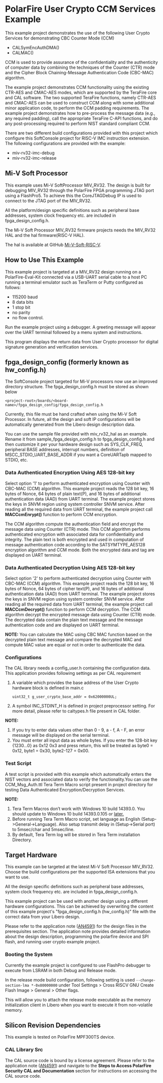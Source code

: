 ﻿
# PolarFire User Crypto CCM Services Example

This example project demonstrates the use of the following User Crypto Services
for demonstrating CBC Counter Mode (CCM)

 - CALSymEncAuthDMA()
 - CALMAC()
    
CCM is used to provide assurance of the confidentiality and the authenticity 
of computer data by combining the techniques of the Counter (CTR) mode and the 
Cipher Block Chaining-Message Authentication Code (CBC-MAC) algorithm.  

The example project demonstrates CCM functionality using the existing CTR-AES 
and CMAC-AES modes, which are supported by the TeraFire core and CAL software. 
The two supported TeraFire functions, namely CTR-AES and CMAC-AES can be used 
to construct CCM along with some additional minor application code, to perform 
the CCM padding requirements. The example project demonstrates how to pre-process
the message data (e.g., any required padding), call the appropriate TeraFire 
C-API functions, and do any post-processing required to perform NIST standard 
compliant CCM.

There are two different build configurations provided with this project which
configure this SoftConsole project for RISC-V IMC instruction extension. 
The following configurations are provided with the example:

  - miv-rv32-imc-debug
  - miv-rv32-imc-release

## Mi-V Soft Processor

This example uses Mi-V SoftProcessor MIV_RV32. The design is built for debugging
MIV_RV32 through the PolarFire FPGA programming JTAG port using a FlashPro5.
To achieve this the CoreJTAGDebug IP is used to connect to the JTAG port of the
MIV_RV32.

All the platform/design specific definitions such as peripheral base addresses,
system clock frequency etc. are included in fpga_design_config.h.

The Mi-V Soft Processor MIV_RV32 firmware projects needs the MIV_RV32 HAL and 
the hal firmware(RISC-V HAL).

The hal is available at GitHub [Mi-V-Soft-RISC-V](https://mi-v-ecosystem.github.io/redirects/platform).

## How to Use This Example

This example project is targeted at a MIV_RV32 design running on a PolarFire-Eval-Kit
connected via a USB-UART serial cable to a host PC running a terminal emulator
such as TeraTerm or Putty configured as follows:

 - 115200 baud
 - 8 data bits
 - 1 stop bit
 - no parity
 - no flow control.

Run the example project using a debugger. A greeting message will appear over the 
UART terminal followed by a menu system and instructions.

This program displays the return data from User Crypto processor for digital 
signature generation and verification services.

## fpga_design_config (formerly known as hw_config.h)

The SoftConsole project targeted for Mi-V processors now use an improved
directory structure. The fpga_design_config.h must be stored as shown below

`
    <project-root>/boards/<board-name>/fpga_design_config/fpga_design_config.h
`

Currently, this file must be hand crafted when using the Mi-V Soft Processor.
In future, all the design and soft IP configurations will be automatically
generated from the Libero design description data.

You can use the sample file provided with miv_rv32_hal as an example. Rename it
from sample_fpga_design_config.h to fpga_design_config.h and then customize it
per your hardware design such as SYS_CLK_FREQ, peripheral BASE addresses,
interrupt numbers, definition of MSCC_STDIO_UART_BASE_ADDR if you want a
CoreUARTapb mapped to STDIO, etc.

### Data Authenticated Encryption Using AES 128-bit key

Select option '1' to perform authenticated encryption using Counter with CBC-MAC
(CCM) algorithm. This example project reads the 128 bit key, 16 bytes of Nonce,
64 bytes of plain text(P), and 16 bytes of additional authentication data (AAD) 
from UART terminal. The example project stores the keys in SNVM region using 
system controller SNVM service. After reading all the required data from UART 
terminal, the example project call **MACCcmEnrypt()** function to perform CCM 
encryption.

The CCM algorithm compute the authentication field and encrypt the message data
using Counter (CTR) mode. This CCM algorithm performs authenticated encryption 
with associated data for confidentiality and integrity. The plain text is both 
encrypted and used in computation of message authentication code according to 
the SATSYMTYPE_AES128 encryption algorithm and CCM mode. Both the encrypted data
and tag are displayed on UART terminal.

### Data Authenticated Decryption Using AES 128-bit key

Select option '2' to perform authenticated decryption using Counter with CBC-MAC
(CCM) algorithm. This example project reads the 128 bit key, 16 bytes of Nonce,
64 bytes of cipher text(P), and 16 bytes of additional authentication data (AAD) 
from UART terminal. The example project stores the keys in SNVM region using 
system controller SNVM service. After reading all the required data from UART 
terminal, the example project call **MACCcmDecrypt()** function to perform CCM 
decryption. The CCM algorithm decrypt the encrypted message data using Counter 
(CTR) mode. The decrypted data contain the plain text message and the message 
authentication code and are displayed on UART terminal.

**NOTE:**
 You can calculate the MAC using CBC MAC function based on the decrypted plain 
 text message and compare the decrypted MAC and compute MAC value are equal 
 or not in order to authenticate the data.

### Configurations

The CAL library needs a config_user.h containing the configuration data.
This application provides following settings as per CAL requirement   
  1. A variable which provides the base address of the User Crypto hardware block
     is defined in main.c
     
     `uint32_t g_user_crypto_base_addr = 0x62000000UL;`
     
  2. A symbol INC_STDINT_H is defined in project preprocessor setting. 
     For more detail, please refer to caltypes.h file present in CAL folder.
  
**NOTE:**
   1. If you try to enter data values other than 0 - 9, a - f, A - F, an error 
      message will be displayed on the serial terminal.
   2. You must enter all input data as whole bytes. If you enter the 128-bit
      key {1230...0} as 0x12 0x3 and press return, this will be treated as
      byte0 = 0x12, byte1 = 0x30, byte2-127 = 0x00.

### Test Script

A test script is provided with this example which automatically enters the NIST
vectors and associated data to verify the functionality.You can use 
the CCM_Msg_Auth.ttl Tera Term Macro script present in project directory 
for testing Data Authenticated Encryption/Decryption Services.

**NOTE:**
1. Tera Term Macros don’t work with Windows 10 build 14393.0. You should update
   to Windows 10 build 14393.0.105 or [later.](https://osdn.net/ticket/browse.php?group_id=1412&tid=36526) 
2. Before running Tera Term Macro script, set language as English 
   (Setup->General->Language). Also setup transmit delay in (Setup->Serial port)
   to 5msec/char and 5msec/line.
3. By default, Tera Term log will be stored in Tera Term installation Directory.

## Target Hardware

This example can be targeted at the latest Mi-V Soft Processor MIV_RV32. Choose
the build configurations per the supported ISA extensions that you want to use.

All the design specific definitions such as peripheral base addresses, system
clock frequency etc. are included in fpga_design_config.h. 

This example project can be used with another design using a different hardware
configurations. This can be achieved by overwriting the content of this example
project's "fpga_design_config.h (hw_config.h)" file with the correct data from
your Libero design.

Please refer to the application note ([AN4591](https://www.microchip.com/en-us/application-notes/an4591))
for the design files in the prerequisites section. The application note provides
detailed information about the design description, programming the polarfire
device and SPI flash, and running user crypto example project.

### Booting the System

Currently the example project is configured to use FlashPro debugger to execute 
from LSRAM in both Debug and Release mode.

In the release mode build configuration, following setting is used
`--change-section-lma *-0x80000000` under
Tool Settings > Cross RISCV GNU Create Flash Image > General > Other flags. 

This will allow you to attach the release mode executable as the memory 
initialization client in Libero when you want to execute it from non-volatile
memory. 

## Silicon Revision Dependencies

This example is tested on PolarFire MPF300TS device.

### CAL Library Src

The CAL source code is bound by a license agreement. Please refer to the
application note ([AN4591](https://www.microchip.com/en-us/application-notes/an4591))
and navigate to the **Steps to Access PolarFire Security CAL and Documentation**
section for instructions on accessing the CAL source code.
